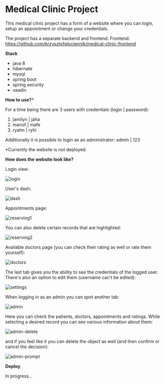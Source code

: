 <h1> Medical Clinic Project </h1>

This medical clinic project has a form of a website where you can login, setup an appointment or change your credentials. 

The project has a separate backend and frontend. Frontend:
https://github.com/krzysztofplociennik/medical-clinic-frontend

**Stack**

- java 8
- hibernate
- mysql
- spring boot
- spring security
- vaadin

**How to use?***

For a time being there are 3 users with credentials (login | password): 
1. jamilyn | jaha
2. mariof | mafe
3. ryahn | ryhi

Additionally it is possible to login as an administrator: 
admin | 123

*Currently the website is not deployed.


**How does the website look like?**

Login view:

![login](https://i.imgur.com/XTP1Q5F.png)

User's dash: 

![dash](https://i.imgur.com/fBvBddp.png)

Appointments page:

![reserving1](https://i.imgur.com/CMoKSBb.png)

You can also delete certain records that are highlighted:

![reserving2](https://i.imgur.com/vnc7z37.png)

Available doctors page (you can check their rating as well or rate them yourself):

![doctors](https://i.imgur.com/2MhHQYu.png)

The last tab gives you the ability to see the credentials of the logged user. There's also an option to edit them (username can't be edited):

![settings](https://i.imgur.com/T2sQC82.png)

When logging in as an admin you can spot another tab:

![admin](https://i.imgur.com/gsMYZlC.png)

Here you can check the patients, doctors, appointments and ratings. While selecting a desired record you can see various information about them:

![admin-delete](https://i.imgur.com/le9Udgg.png)

and if you feel like it you can delete the object as well (and then confirm or cancel the decision):

![admin-prompt](https://i.imgur.com/NrymPJa.png)

**Deploy**

In progress...
